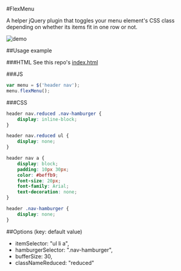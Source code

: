 #FlexMenu

A helper jQuery plugin that toggles your menu element's CSS class depending on whether its items fit in one row or not.

![demo](http://i.imgur.com/4BdKgKm.gif)

##Usage example

###HTML
See this repo's [index.html](https://github.com/ThePaavero/FlexMenu/blob/master/index.html)

###JS
```javascript
var menu = $('header nav');
menu.flexMenu();
```

###CSS
```css
header nav.reduced .nav-hamburger {
	display: inline-block;
}

header nav.reduced ul {
	display: none;
}

header nav a {
	display: block;
	padding: 10px 30px;
	color: #beffb9;
	font-size: 20px;
	font-family: Arial;
	text-decoration: none;
}

header .nav-hamburger {
	display: none;
}
```

##Options (key: default value)
* itemSelector: "ul li a",
* hamburgerSelector: ".nav-hamburger",
* bufferSize: 30,
* classNameReduced: "reduced"
